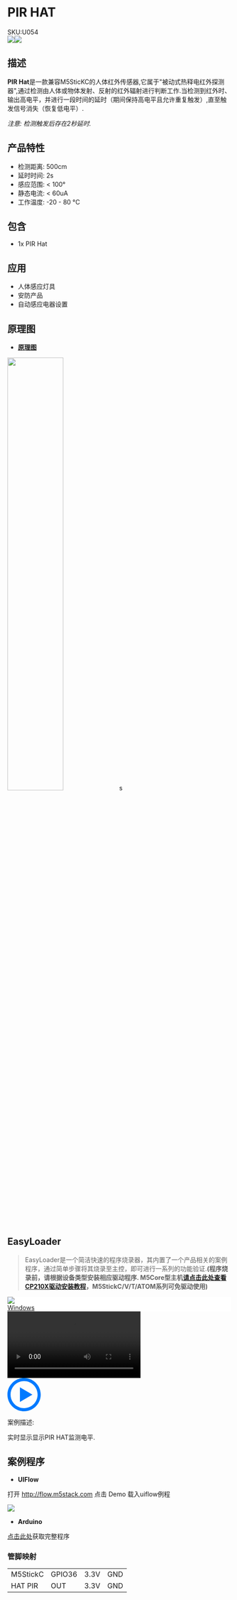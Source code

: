 # PIR HAT

<div class="badge badge-pill badge-primary product_sku_tag">SKU:U054</div>

<div class="product_pic"><img src="assets\img\product_pics\hat\pir_hat\pir_hat_01.jpg"><img src="assets\img\product_pics\hat\pir_hat\pir_hat_02.jpg"></div>

## 描述

**PIR Hat**是一款兼容M5SticKC的人体红外传感器,它属于"被动式热释电红外探测器",通过检测由人体或物体发射、反射的红外辐射进行判断工作.当检测到红外时、输出高电平，并进行一段时间的延时（期间保持高电平且允许重复触发）,直至触发信号消失（恢复低电平）.

*注意: 检测触发后存在2秒延时.*

## 产品特性

- 检测距离: 500cm
- 延时时间: 2s
- 感应范围: < 100°
- 静态电流: < 60uA
- 工作温度: -20 - 80 °C

## 包含

- 1x PIR Hat

## 应用

- 人体感应灯具
- 安防产品
- 自动感应电器设置

## 原理图

- **[原理图](https://github.com/m5stack/M5-Schematic/blob/master/Hat/StickHat_PIR.pdf)**

<img src="assets\img\product_pics\hat\pir_hat\pir_hat_04.jpg" width="50%" height="50%">s


## EasyLoader

>EasyLoader是一个简洁快速的程序烧录器，其内置了一个产品相关的案例程序，通过简单步骤将其烧录至主控，即可进行一系列的功能验证.**(程序烧录前，请根据设备类型安装相应驱动程序. M5Core型主机[请点击此处查看CP210X驱动安装教程](zh_CN/arduino/arduino_development?id=安装串口驱动)，M5StickC/V/T/ATOM系列可免驱动使用)**

<div class="easyloader-box">
    <div style="background-color:white;">
        <div><img src="https://m5stack.oss-cn-shenzhen.aliyuncs.com/image/easyloader_intro.jpg"></div>
        <div class="easyloader-btn">
            <a href="https://m5stack.oss-cn-shenzhen.aliyuncs.com/EasyLoader/Windows/HAT/EasyLoader_PIR_HAT.exe">Windows</a>
            <!-- <a>Linux</a>
            <a>MacOS</a> -->
        </div>
    </div>
    <div>
        <video id="example_video" controls>
            <source src="https://m5stack.oss-cn-shenzhen.aliyuncs.com/video/Product_example_video/HAT/PIR_HAT.mp4" type="video/mp4">
        </video>
        <div class="easyloader-mask">
        <a>
            <svg id="play-btn" t="1583228776634" class="icon" viewBox="0 0 1024 1024" version="1.1" xmlns="http://www.w3.org/2000/svg" p-id="4152" width="75" height="75"><path d="M512 0C229.216 0 0 229.216 0 512s229.216 512 512 512 512-229.216 512-512S794.784 0 512 0z m0 928C282.24 928 96 741.76 96 512S282.24 96 512 96s416 186.24 416 416-186.24 416-416 416zM384 288l384 224-384 224z" p-id="4153" fill="#007aff"></path></svg></a>
            <p>案例描述:</p>
            <p>实时显示显示PIR HAT监测电平.</p>
        </div>
    </div>
</div>

## 案例程序

- **UIFlow**

打开 http://flow.m5stack.com 点击 Demo 载入uiflow例程

<img src="assets/img/product_pics/hat/pir_hat/pir.png">

- **Arduino**

[点击此处](https://github.com/m5stack/M5StickC/tree/master/examples/Hat/PIR)获取完整程序


### 管脚映射

<table>
 <tr><td>M5StickC</td><td>GPIO36</td><td>3.3V</td><td>GND</td></tr>
 <tr><td>HAT PIR</td><td>OUT</td><td>3.3V</td><td>GND</td></tr>
</table>

<script>

   var purchase_link = 'https://m5stack.com/collections/m5-unit/products/m5stickccompatible-hat-pir-sensor';


   anchor_search(purchase_link);
   scrollFunc();

</script>